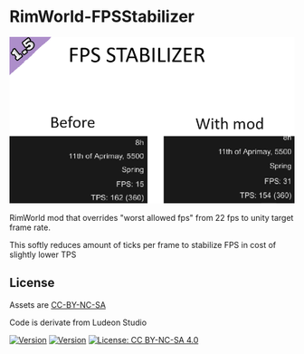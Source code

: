 # RimWorld-FPSStabilizer

![alt text](about/preview.png)

RimWorld mod that overrides "worst allowed fps" from 22 fps to unity target frame rate.

This softly reduces amount of ticks per frame to stabilize FPS in cost of slightly lower TPS

## License
Assets are [CC-BY-NC-SA](https://creativecommons.org/licenses/by-nc-sa/4.0/)

Code is derivate from Ludeon Studio


[![Version](https://img.shields.io/badge/Rimworld-1.4-green.svg)](http://rimworldgame.com/)
[![Version](https://img.shields.io/badge/Rimworld-1.5-green.svg)](http://rimworldgame.com/)
[![License: CC BY-NC-SA 4.0](https://img.shields.io/badge/License-CC%20BY--NC--SA%204.0-blue.svg)](http://creativecommons.org/licenses/by-nc-sa/4.0/)
